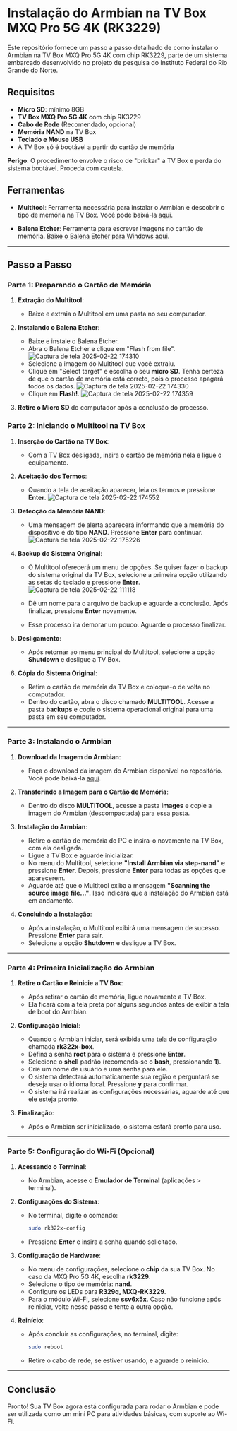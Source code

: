 
# Instalação do Armbian na TV Box MXQ Pro 5G 4K (RK3229)

Este repositório fornece um passo a passo detalhado de como instalar o Armbian na TV Box MXQ Pro 5G 4K com chip RK3229, parte de um sistema embarcado desenvolvido no projeto de pesquisa do Instituto Federal do Rio Grande do Norte.

## Requisitos

- **Micro SD**: mínimo 8GB
- **TV Box MXQ Pro 5G 4K** com chip RK3229
- **Cabo de Rede** (Recomendado, opcional)
- **Memória NAND** na TV Box
- **Teclado e Mouse USB**
- A TV Box só é bootável a partir do cartão de memória

**Perigo**: O procedimento envolve o risco de "brickar" a TV Box e perda do sistema bootável. Proceda com cautela.

## Ferramentas

- **Multitool**: Ferramenta necessária para instalar o Armbian e descobrir o tipo de memória na TV Box. Você pode baixá-la [aqui](https://forum.armbian.com/topic/34923-csc-armbian-for-rk322x-tv-box-boards/).

- **Balena Etcher**: Ferramenta para escrever imagens no cartão de memória. [Baixe o Balena Etcher para Windows aqui](https://www.balena.io/etcher/).

---

## Passo a Passo

### Parte 1: Preparando o Cartão de Memória

1. **Extração do Multitool**:
   - Baixe e extraia o Multitool em uma pasta no seu computador.
   
2. **Instalando o Balena Etcher**:
   - Baixe e instale o Balena Etcher.
   - Abra o Balena Etcher e clique em "Flash from file".
     ![Captura de tela 2025-02-22 174310](https://github.com/user-attachments/assets/3cf49d39-7480-49c5-a9e0-dbd5868643f1)
   - Selecione a imagem do Multitool que você extraiu.
   - Clique em "Select target" e escolha o seu **micro SD**. Tenha certeza de que o cartão de memória está correto, pois o processo apagará todos os dados.
     ![Captura de tela 2025-02-22 174330](https://github.com/user-attachments/assets/68b00a0e-f03f-4ccf-8285-83a7bbe7fded)
   - Clique em **Flash!**.
    ![Captura de tela 2025-02-22 174359](https://github.com/user-attachments/assets/02f4e486-8492-44c9-857a-98273ab8fb9b)


3. **Retire o Micro SD** do computador após a conclusão do processo.

### Parte 2: Iniciando o Multitool na TV Box

1. **Inserção do Cartão na TV Box**:
   - Com a TV Box desligada, insira o cartão de memória nela e ligue o equipamento.
   
2. **Aceitação dos Termos**:
   - Quando a tela de aceitação aparecer, leia os termos e pressione **Enter**.
     ![Captura de tela 2025-02-22 174552](https://github.com/user-attachments/assets/5dd60515-c4b1-44ab-b0a3-744697a30e1f)

3. **Detecção da Memória NAND**:
   - Uma mensagem de alerta aparecerá informando que a memória do dispositivo é do tipo **NAND**. Pressione **Enter** para continuar.
     ![Captura de tela 2025-02-22 175226](https://github.com/user-attachments/assets/854c04f6-eedd-4448-892d-1b6a925e026c)

4. **Backup do Sistema Original**:
   - O Multitool oferecerá um menu de opções. Se quiser fazer o backup do sistema original da TV Box, selecione a primeira opção utilizando as setas do teclado e pressione **Enter**.
    ![Captura de tela 2025-02-22 111118](https://github.com/user-attachments/assets/0b1e80a6-3f2f-405a-a0eb-e988a19013bd)

   - Dê um nome para o arquivo de backup e aguarde a conclusão. Após finalizar, pressione **Enter** novamente.
   - Esse processo ira demorar um pouco. Aguarde o processo finalizar.

5. **Desligamento**:
   - Após retornar ao menu principal do Multitool, selecione a opção **Shutdown** e desligue a TV Box.

6. **Cópia do Sistema Original**:
   - Retire o cartão de memória da TV Box e coloque-o de volta no computador.
   - Dentro do cartão, abra o disco chamado **MULTITOOL**. Acesse a pasta **backups** e copie o sistema operacional original para uma pasta em seu computador.

---

### Parte 3: Instalando o Armbian

1. **Download da Imagem do Armbian**:
   - Faça o download da imagem do Armbian disponível no repositório. Você pode baixá-la [aqui](https://drive.google.com/file/d/16G2Ij_zW3bQYgbVVJsmUR-PfZCeUe8Bs/view?usp=drive_link).

2. **Transferindo a Imagem para o Cartão de Memória**:
   - Dentro do disco **MULTITOOL**, acesse a pasta **images** e copie a imagem do Armbian (descompactada) para essa pasta.

3. **Instalação do Armbian**:
   - Retire o cartão de memória do PC e insira-o novamente na TV Box, com ela desligada.
   - Ligue a TV Box e aguarde inicializar.
   - No menu do Multitool, selecione **"Install Armbian via step-nand"** e pressione **Enter**. Depois, pressione **Enter** para todas as opções que aparecerem.
   - Aguarde até que o Multitool exiba a mensagem **"Scanning the source image file..."**. Isso indicará que a instalação do Armbian está em andamento.

4. **Concluindo a Instalação**:
   - Após a instalação, o Multitool exibirá uma mensagem de sucesso. Pressione **Enter** para sair.
   - Selecione a opção **Shutdown** e desligue a TV Box.

---

### Parte 4: Primeira Inicialização do Armbian

1. **Retire o Cartão e Reinicie a TV Box**:
   - Após retirar o cartão de memória, ligue novamente a TV Box.
   - Ela ficará com a tela preta por alguns segundos antes de exibir a tela de boot do Armbian.

2. **Configuração Inicial**:
   - Quando o Armbian iniciar, será exibida uma tela de configuração chamada **rk322x-box**.
   - Defina a senha **root** para o sistema e pressione **Enter**.
   - Selecione o **shell** padrão (recomenda-se o **bash**, pressionando **1**).
   - Crie um nome de usuário e uma senha para ele.
   - O sistema detectará automaticamente sua região e perguntará se deseja usar o idioma local. Pressione **y** para confirmar.
   - O sistema irá realizar as configurações necessárias, aguarde até que ele esteja pronto.

3. **Finalização**:
   - Após o Armbian ser inicializado, o sistema estará pronto para uso.

---

### Parte 5: Configuração do Wi-Fi (Opcional)

1. **Acessando o Terminal**:
   - No Armbian, acesse o **Emulador de Terminal** (aplicações > terminal).

2. **Configurações do Sistema**:
   - No terminal, digite o comando:
     ```bash
     sudo rk322x-config
     ```
   - Pressione **Enter** e insira a senha quando solicitado.

3. **Configuração de Hardware**:
   - No menu de configurações, selecione o **chip** da sua TV Box. No caso da MXQ Pro 5G 4K, escolha **rk3229**.
   - Selecione o tipo de memória: **nand**.
   - Configure os LEDs para **R329q, MXQ-RK3229**.
   - Para o módulo Wi-Fi, selecione **ssv6x5x**. Caso não funcione após reiniciar, volte nesse passo e tente a outra opção.

4. **Reinício**:
   - Após concluir as configurações, no terminal, digite:
     ```bash
     sudo reboot
     ```
   - Retire o cabo de rede, se estiver usando, e aguarde o reinício.

---

## Conclusão

Pronto! Sua TV Box agora está configurada para rodar o Armbian e pode ser utilizada como um mini PC para atividades básicas, com suporte ao Wi-Fi.
